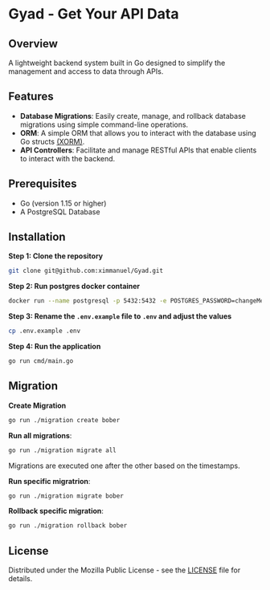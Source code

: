 # Gyad - Get Your API Data

## Overview
A lightweight backend system built in Go designed to simplify the management and access to data through APIs.

## Features
- **Database Migrations**: Easily create, manage, and rollback database migrations using simple command-line operations.
- **ORM**: A simple ORM that allows you to interact with the database using Go structs [(XORM)](https://xorm.io/).
- **API Controllers**: Facilitate and manage RESTful APIs that enable clients to interact with the backend.

## Prerequisites
- Go (version 1.15 or higher)
- A PostgreSQL Database

## Installation
**Step 1: Clone the repository**
```bash
git clone git@github.com:ximmanuel/Gyad.git
```

**Step 2: Run postgres docker container**
```bash
docker run --name postgresql -p 5432:5432 -e POSTGRES_PASSWORD=changeMe -d postgres
```

**Step 3: Rename the `.env.example` file to `.env` and adjust the values**
```bash
cp .env.example .env
```

**Step 4: Run the application**
```bash
go run cmd/main.go
```

## Migration

**Create Migration**
```bash
go run ./migration create bober
```

**Run all migrations**:
```bash
go run ./migration migrate all
```
Migrations are executed one after the other based on the timestamps.

**Run specific migratrion**:
```bash
go run ./migration migrate bober
```

**Rollback specific migration**:
```bash
go run ./migration rollback bober
```

## License
Distributed under the Mozilla Public License - see the [LICENSE](LICENSE) file for details.
